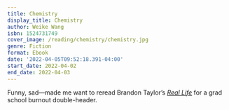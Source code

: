 ```yaml
---
title: Chemistry
display_title: Chemistry
author: Weike Wang
isbn: 1524731749
cover_image: /reading/chemistry/chemistry.jpg
genre: Fiction
format: Ebook
date: '2022-04-05T09:52:18.391-04:00'
start_date: 2022-04-02
end_date: 2022-04-03
---
```


Funny, sad—made me want to reread Brandon Taylor’s [*Real Life*](/reading/real-life/) for a grad school burnout double-header.
